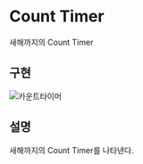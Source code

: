 # Count Timer

새해까지의 Count Timer


## 구현

![카운트타이머](https://user-images.githubusercontent.com/98517372/153017079-8f16d883-8623-4ba8-81e0-d2d7694bd07a.PNG)


## 설명

새해까지의 Count Timer를 나타낸다.



